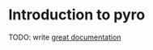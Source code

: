 # Introduction to pyro

TODO: write [great documentation](http://jacobian.org/writing/what-to-write/)
